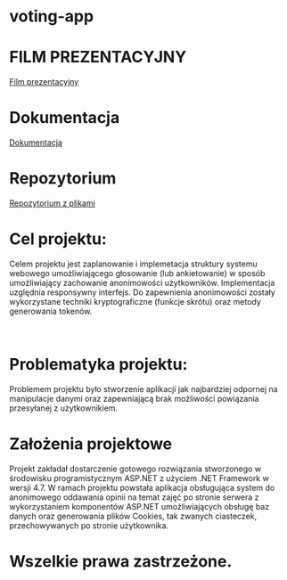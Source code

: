 # voting-app

# FILM PREZENTACYJNY
[Film prezentacyjny](https://www.youtube.com/watch?v=EOBhkRp8EdM&feature=youtu.be&fbclid=IwAR136ZcahdLxRphxvOG2jxAN1E2-4WeVj3hnz3T_G3qVSpS5eRtivdGZgsg)

# Dokumentacja 
[Dokumentacja](https://kowalczykmar.github.io/voting-app/)

# Repozytorium 
[Repozytorium z plikami](https://github.com/kowalczykmar/voting-app)
# Cel projektu:

Celem projektu jest zaplanowanie i implemetacja struktury systemu webowego umożliwiającego głosowanie (lub ankietowanie) w sposób umożliwiający zachowanie anonimowości użytkowników.
Implementacja uzględnia responsywny interfejs. Do zapewnienia anonimowości zostały wykorzystane techniki kryptograficzne (funkcje skrótu) oraz metody generowania tokenów.

<br/>

# Problematyka projektu:
Problemem projektu było stworzenie aplikacji jak najbardziej odpornej na manipulacje danymi oraz zapewniającą brak możliwości powiązania przesyłanej z użytkownikiem.

# Założenia projektowe
Projekt zakładał dostarczenie gotowego rozwiązania stworzonego w środowisku programistycznym ASP.NET z użyciem .NET Framework w wersji 4.7. 
W ramach projektu powstała aplikacja obsługująca system do anonimowego oddawania opinii na temat zajęć po stronie serwera z wykorzystaniem komponentów ASP.NET umożliwiających obsługę baz danych oraz generowania plików Cookies, tak zwanych ciasteczek, przechowywanych po stronie użytkownika. 

# Wszelkie prawa zastrzeżone.
